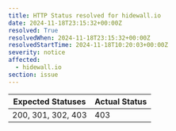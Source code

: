 ```yaml
---
title: HTTP Status resolved for hidewall.io
date: 2024-11-18T23:15:32+00:00Z
resolved: True
resolvedWhen: 2024-11-18T23:15:32+00:00Z
resolvedStartTime: 2024-11-18T10:20:03+00:00Z
severity: notice
affected:
  - hidewall.io
section: issue
---
```


| Expected Statuses | Actual Status  |
|-------------------|----------------|
| 200, 301, 302, 403 | 403 |
